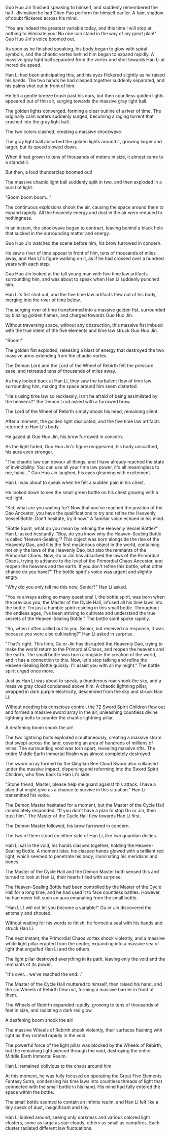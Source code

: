 Guo Huo Jin finished speaking to himself, and suddenly remembered the half- divination he had Chen Pao perform for himself earlier. A faint shadow of doubt flickered across his mind.

"You are indeed the greatest variable today, and this time I will stop at nothing to eliminate you! No one can stand in the way of my great plan!" Guo Huo Jin's voice boomed out.

As soon as he finished speaking, his body began to glow with spiral symbols, and the chaotic vortex behind him began to expand rapidly. A massive gray light ball separated from the vortex and shot towards Han Li at incredible speed.

Han Li had been anticipating this, and his eyes flickered slightly as he raised his hands. The two hands he had clasped together suddenly separated, and his palms shot out in front of him.

He felt a gentle breeze brush past his ears, but then countless golden lights appeared out of thin air, surging towards the massive gray light ball.

The golden lights converged, forming a clear outline of a river of time. The originally calm waters suddenly surged, becoming a raging torrent that crashed into the gray light ball.

The two colors clashed, creating a massive shockwave.

The gray light ball absorbed the golden lights around it, growing larger and larger, but its speed slowed down.

When it had grown to tens of thousands of meters in size, it almost came to a standstill.

But then, a loud thunderclap boomed out!

The massive chaotic light ball suddenly split in two, and then exploded in a burst of light.

"Boom boom boom..."

The continuous explosions shook the air, causing the space around them to expand rapidly. All the heavenly energy and dust in the air were reduced to nothingness.

In an instant, the shockwave began to contract, leaving behind a black hole that sucked in the surrounding matter and energy.

Guo Huo Jin watched the scene before him, his brow furrowed in concern.

He saw a river of time appear in front of him, tens of thousands of miles away, and Han Li's figure walking on it, as if he had crossed over a hundred years with each step.

Guo Huo Jin looked at the tall young man with five time law artifacts surrounding him, and was about to speak when Han Li suddenly punched him.

Han Li's fist shot out, and the five time law artifacts flew out of his body, merging into the river of time below.

The surging river of time transformed into a massive golden fist, surrounded by blazing golden flames, and charged towards Guo Huo Jin.

Without traversing space, without any obstruction, this massive fist imbued with the true intent of the five elements and time law struck Guo Huo Jin.

"Boom!"

The golden fist exploded, releasing a blast of energy that destroyed the two massive arms extending from the chaotic vortex.

The Demon Lord and the Lord of the Wheel of Rebirth felt the pressure ease, and retreated tens of thousands of miles away.

As they looked back at Han Li, they saw the turbulent flow of time law surrounding him, making the space around him seem distorted.

"He's using time law so recklessly, isn't he afraid of being assimilated by the heavens?" the Demon Lord asked with a furrowed brow.

The Lord of the Wheel of Rebirth simply shook his head, remaining silent.

After a moment, the golden light dissipated, and the five time law artifacts returned to Han Li's body.

He gazed at Guo Huo Jin, his brow furrowed in concern.

As the light faded, Guo Huo Jin's figure reappeared, his body unscathed, his aura even stronger.

"The chaotic law can devour all things, and I have already reached the state of invincibility. You can use all your time law power, it's all meaningless to me, haha..." Guo Huo Jin laughed, his eyes gleaming with excitement.

Han Li was about to speak when he felt a sudden pain in his chest.

He looked down to see the small green bottle on his chest glowing with a red light.

"Kid, what are you waiting for? Now that you've reached the position of the Dao Ancestor, you have the qualifications to try and refine the Heavenly Vessel Bottle. Don't hesitate, try it now." A familiar voice echoed in his mind.

"Bottle Spirit, what do you mean by refining the Heavenly Vessel Bottle?" Han Li asked hesitantly.
"Boy, do you know why the Heaven-Sealing Bottle is called 'Heaven-Sealing'? This object was born alongside the rise of the Heavenly Dao, and it is the first mysterious object in the world, containing not only the laws of the Heavenly Dao, but also the remnants of the Primordial Chaos. Now, Gu or Jin has absorbed the laws of the Primordial Chaos, trying to advance to the level of the Primordial Chaos Ancestor, and reopen the heavens and the earth. If you don't refine this bottle, what other chance do you have?" The bottle spirit's voice was urgent and slightly angry.

"Why did you only tell me this now, Senior?" Han Li asked.

"You're always asking so many questions! I, the bottle spirit, was born when the previous you, the Master of the Cycle Hall, infused all his time laws into the bottle. I'm just a humble spirit residing in this small bottle. Throughout the endless ages, I've been striving to cultivate and understand the true secrets of the Heaven-Sealing Bottle." The bottle spirit spoke rapidly.

"So, when I often called out to you, Senior, but received no response, it was because you were also cultivating?" Han Li asked in surprise.

"That's right. This time, Gu or Jin has disrupted the Heavenly Dao, trying to make the world return to the Primordial Chaos, and reopen the heavens and the earth. The small bottle was born alongside the creation of the world, and it has a connection to this. Now, let's stop talking and refine the Heaven-Sealing Bottle quickly. I'll assist you with all my might." The bottle spirit urged once more.

Just as Han Li was about to speak, a thunderous roar shook the sky, and a massive gray cloud condensed above him. A chaotic lightning pillar, wrapped in dark purple electricity, descended from the sky and struck Han Li.

Without needing his conscious control, the 72 Sword Spirit Children flew out and formed a massive sword array in the air, unleashing countless divine lightning bolts to counter the chaotic lightning pillar.

A deafening boom shook the air!

The two lightning bolts exploded simultaneously, creating a massive storm that swept across the land, covering an area of hundreds of millions of miles. The surrounding void was torn apart, revealing massive rifts. The entire Middle Earth Immortal Realm was almost completely destroyed.

The sword array formed by the Qingtian Bee Cloud Sword also collapsed under the massive impact, dispersing and reforming into the Sword Spirit Children, who flew back to Han Li's side.

"Stone friend, Master, please help me guard against this attack. I have a plan that might give us a chance to survive in this situation." Han Li transmitted his voice.

The Demon Master hesitated for a moment, but the Master of the Cycle Hall immediately responded, "If you don't have a plan to stop Gu or Jin, then trust him." The Master of the Cycle Hall flew towards Han Li first.

The Demon Master followed, his brow furrowed in concern.

The two of them stood on either side of Han Li, like two guardian deities.

Han Li sat in the void, his hands clasped together, holding the Heaven-Sealing Bottle. A moment later, his clasped hands glowed with a brilliant red light, which seemed to penetrate his body, illuminating his meridians and bones.

The Master of the Cycle Hall and the Demon Master both sensed this and turned to look at Han Li, their hearts filled with surprise.

The Heaven-Sealing Bottle had been controlled by the Master of the Cycle Hall for a long time, and he had used it to face countless battles. However, he had never felt such an aura emanating from the small bottle.

"Han Li, I will not let you become a variable!" Gu or Jin discovered the anomaly and shouted.

Without waiting for his words to finish, he formed a seal with his hands and struck Han Li.

The next instant, the Primordial Chaos vortex shook violently, and a massive white light pillar erupted from the center, expanding into a massive sea of light that engulfed Han Li and the others.

The light pillar destroyed everything in its path, leaving only the void and the remnants of its power.

"It's over... we've reached the end..."

The Master of the Cycle Hall muttered to himself, then raised his hand, and the six Wheels of Rebirth flew out, forming a massive barrier in front of them.

The Wheels of Rebirth expanded rapidly, growing to tens of thousands of feet in size, and radiating a dark red glow.

A deafening boom shook the air!

The massive Wheels of Rebirth shook violently, their surfaces flashing with light as they rotated rapidly in the void.

The powerful force of the light pillar was blocked by the Wheels of Rebirth, but the remaining light pierced through the void, destroying the entire Middle Earth Immortal Realm.

Han Li remained oblivious to the chaos around him.

At this moment, he was fully focused on operating the Great Five Elements Fantasy Sutra, condensing his time laws into countless threads of light that connected with the small bottle in his hand. His mind had fully entered the space within the bottle.

The small bottle seemed to contain an infinite realm, and Han Li felt like a tiny speck of dust, insignificant and tiny.

Han Li looked around, seeing only darkness and various colored light clusters, some as large as star clouds, others as small as campfires. Each cluster radiated different law fluctuations.